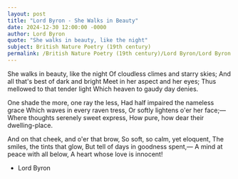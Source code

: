 ```yaml
---
layout: post
title: "Lord Byron - She Walks in Beauty"
date: 2024-12-30 12:00:00 -0000
author: Lord Byron
quote: "She walks in beauty, like the night"
subject: British Nature Poetry (19th century)
permalink: /British Nature Poetry (19th century)/Lord Byron/Lord Byron - She Walks in Beauty
---
```


She walks in beauty, like the night
Of cloudless climes and starry skies;
And all that's best of dark and bright
Meet in her aspect and her eyes;
Thus mellowed to that tender light
Which heaven to gaudy day denies.

One shade the more, one ray the less,
Had half impaired the nameless grace
Which waves in every raven tress,
Or softly lightens o'er her face;—
Where thoughts serenely sweet express,
How pure, how dear their dwelling-place.

And on that cheek, and o'er that brow,
So soft, so calm, yet eloquent,
The smiles, the tints that glow,
But tell of days in goodness spent,—
A mind at peace with all below,
A heart whose love is innocent!


- Lord Byron
